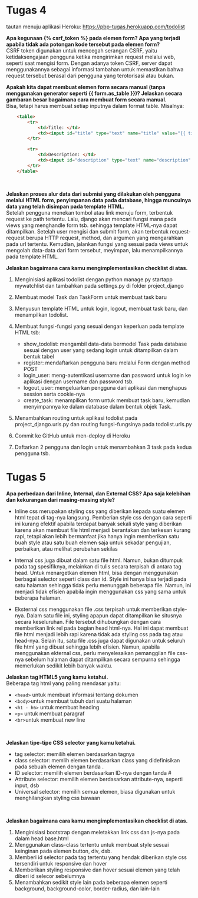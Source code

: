# Tugas 4
tautan menuju aplikasi Heroku: https://pbp-tugas.herokuapp.com/todolist<br>

**Apa kegunaan {% csrf_token %} pada elemen form? Apa yang terjadi apabila tidak ada potongan kode tersebut pada elemen form?**<br>
CSRF token digunakan untuk mencegah serangan CSRF, yaitu ketidaksengajaan pengguna ketika mengirimkan request melalui web, seperti saat mengisi form. Dengan adanya token CSRF, server dapat menggunakannya sebagai informasi tambahan untuk memastikan bahwa request tersebut berasal dari pengguna yang terotorisasi atau bukan.<br>

**Apakah kita dapat membuat elemen form secara manual (tanpa menggunakan generator seperti {{ form.as_table }})? Jelaskan secara gambaran besar bagaimana cara membuat form secara manual.**<br>
Bisa, tetapi harus membuat setiap inputnya dalam format table. Misalnya:
```html
    <table>
        <tr>
            <td>Title: </td>
            <td><input id="title" type="text" name="title" value="{{ title }}"></td>
        </tr>

        <tr>
            <td>Description: </td>
            <td><input id="description" type="text" name="description" value="{{ description }}"></td>
        </tr>
    </table>
```
<br>

**Jelaskan proses alur data dari submisi yang dilakukan oleh pengguna melalui HTML form, penyimpanan data pada database, hingga munculnya data yang telah disimpan pada template HTML.**<br>
Setelah pengguna menekan tombol atau link menuju form, terbentuk request ke path tertentu. Lalu, django akan mencari fungsi mana pada views yang menghandle form tsb. sehingga template HTML-nya dapat ditampilkan. Setelah user mengisi dan submit form, akan terbentuk request-request berupa HTTP request, method, dan argumen yang mengarahkan pada url tertentu. Kemudian, jalankan fungsi yang sesuai pada views untuk mengolah data-data dari form tersebut, meyimpan, lalu menampilkannya pada template HTML.<br>

**Jelaskan bagaimana cara kamu mengimplementasikan checklist di atas.**<br>
1. Menginisiasi aplikasi todolist dengan python manage.py startapp mywatchlist dan tambahkan pada settings.py di folder project_django

2. Membuat model Task dan TaskForm untuk membuat task baru

3. Menyusun template HTML untuk login, logout, membuat task baru, dan menampilkan todolist.

4. Membuat fungsi-fungsi yang sesuai dengan keperluan pada template HTML tsb:
    * show_todolist: mengambil data-data bermodel Task pada database sesuai dengan user yang sedang login untuk ditampilkan dalam bentuk tabel
    * register: mendaftarkan pengguna baru melalui Form dengan method POST
    * login_user: meng-autentikasi username dan password untuk login ke aplikasi dengan username dan password tsb.
    * logout_user: mengeluarkan pengguna dari aplikasi dan menghapus session serta cookie-nya
    * create_task: menampilkan form untuk membuat task baru, kemudian menyimpannya ke dalam database dalam bentuk objek Task.
    
5. Menambahkan routing untuk aplikasi todolist pada project_django.urls.py dan routing fungsi-fungsinya pada todolist.urls.py

6. Commit ke GitHub untuk men-deploy di Heroku

7. Daftarkan 2 pengguna dan login untuk menambahkan 3 task pada kedua pengguna tsb.

# Tugas 5
**Apa perbedaan dari Inline, Internal, dan External CSS? Apa saja kelebihan dan kekurangan dari masing-masing style?**<br>
* Inline css merupakan styling css yang diberikan kepada suatu elemen html tepat di tag-nya langsung. Pemberian style css dengan cara seperti ini kurang efektif apabila terdapat banyak sekali style yang diberikan karena akan membuat file html menjadi berantakan dan terkesan kurang rapi, tetapi akan lebih bermanfaat jika hanya ingin memberikan satu buah style atau satu buah elemen saja untuk sekadar pengujian, perbaikan, atau melihat perubahan sekilas

* Internal css juga dibuat dalam satu file html. Namun, bukan ditumpuk pada tag spesifiknya, melainkan di tulis secara terpisah di antara tag head. Untuk menargetkan elemen html, bisa dengan menggunakan berbagai selector seperti class dan id. Style ini hanya bisa terjadi pada satu halaman sehingga tidak perlu menunggah beberapa file. Namun, ini menjadi tidak efisien apabila ingin menggunakan css yang sama untuk beberapa halaman.

* Eksternal css menggunakan file .css terpisah untuk memberikan style-nya. Dalam satu file ini, styling apapun dapat ditampilkan ke situsnya secara keseluruhan. File tersebut dihubungkan dengan cara memberikan link rel pada bagian head html-nya. Hal ini dapat membuat file html menjadi lebih rapi karena tidak ada styling css pada tag atau head-nya. Selain itu, satu file .css juga dapat digunakan untuk seluruh file html yang dibuat sehingga lebih efisien. Namun, apabila menggunakan ekternal css, perlu menyelesaikan pemanggilan file css-nya sebelum halaman dapat ditampilkan secara sempurna sehingga memerlukan sedikit lebih banyak waktu.<br>

**Jelaskan tag HTML5 yang kamu ketahui.**<br>
Beberapa tag html yang paling mendasar yaitu:
* ```<head>``` untuk membuat informasi tentang dokumen
* ```<body>```untuk membuat tubuh dari suatu halaman
* ```<h1 - h6>``` untuk membuat heading
* ```<p>``` untuk membuat paragraf
* ```<br>```untuk membuat new line
<br>

**Jelaskan tipe-tipe CSS selector yang kamu ketahui.**<br>
* tag selector: memilih elemen berdasarkan tagnya
* class selector: memlih elemen berdasarkan class yang didefinisikan pada sebuah elemen dengan tanda .
* ID selector: memilih elemen berdasarkan ID-nya dengan tanda #
* Attribute selector: memilih elemen berdasarkan attribute-nya, seperti input, dsb
* Universal selector: memilih semua elemen, biasa digunakan untuk menghilangkan styling css bawaan
<br>

**Jelaskan bagaimana cara kamu mengimplementasikan checklist di atas.**<br>
1. Menginisiasi bootstrap dengan meletakkan link css dan js-nya pada dalam head base.html
2. Menggunakan class-class tertentu untuk membuat style sesuai keinginan pada elemen button, div, dsb.
3. Memberi id selector pada tag tertentu yang hendak diberikan style css tersendiri untuk responsive dan hover
4. Memberikan styling responsive dan hover sesuai elemen yang telah diberi id selecor sebelumnya
5. Menambahkan sedikit style lain pada beberapa elemen seperti background, background-color, border-radius, dan lain-lain
<br>